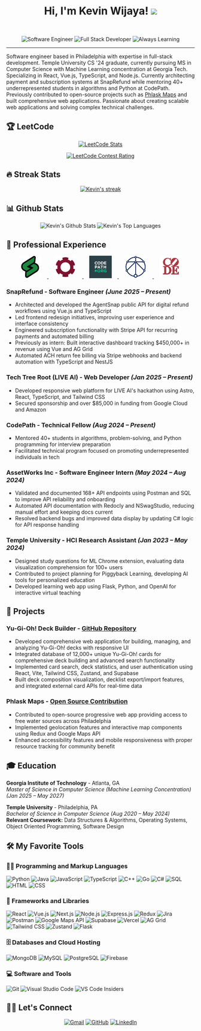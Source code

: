 <h1 align="center">
Hi, I'm Kevin Wijaya!
  <img src="https://media.giphy.com/media/hvRJCLFzcasrR4ia7z/giphy.gif" width="30"></h1>


<br/>

<p align="center">
  <img src="https://img.shields.io/badge/Software_Engineer-2E3440?style=for-the-badge" alt="Software Engineer">
  <img src="https://img.shields.io/badge/Full_Stack_Developer-2E3440?style=for-the-badge" alt="Full Stack Developer">
  <img src="https://img.shields.io/badge/Always_Learning-2E3440?style=for-the-badge" alt="Always Learning">
</p>
<hr/>

Software engineer based in Philadelphia with expertise in full-stack development. Temple University CS '24 graduate, currently pursuing MS in Computer Science with Machine Learning concentration at Georgia Tech. Specializing in React, Vue.js, TypeScript, and Node.js. Currently architecting payment and subscription systems at SnapRefund while mentoring 40+ underrepresented students in algorithms and Python at CodePath. Previously contributed to open-source projects such as [Phlask Maps](https://github.com/phlask/phlask-map) and built comprehensive web applications. Passionate about creating scalable web applications and solving complex technical challenges.

## 🏆 LeetCode

<p align="center">
  <a href="https://leetcode.com/u/icycoldveins/" target="_blank">
    <img src="https://leetcard.jacoblin.cool/icycoldveins?theme=dark&font=source_code_pro&ext=heatmap&cache=300" alt="LeetCode Stats" onerror="this.onerror=null; this.src='https://img.shields.io/badge/LeetCode-Profile-FFA116?style=for-the-badge&logo=leetcode&logoColor=white'; this.alt='View LeetCode Profile'"/>
  </a>
</p>
<p align="center">
  <a href="https://leetcode.com/u/icycoldveins/" target="_blank">
    <img src="https://leetcard.jacoblin.cool/icycoldveins?theme=dark&font=source_code_pro&ext=contest&cache=300" alt="LeetCode Contest Rating" onerror="this.onerror=null; this.src='https://img.shields.io/badge/Contest-Rating-FFA116?style=for-the-badge&logo=leetcode&logoColor=white'; this.alt='View Contest Rating'"/>
  </a>
</p>

<!-- Fallback: If cards don't load, visit: https://leetcode.com/u/icycoldveins/ -->
<!-- Alternative services: 
     - https://leetcode-stats-api.herokuapp.com/icycoldveins
     - https://leetcode-badge.haozibi.dev/v1/?username=icycoldveins
-->

## 🔥 Streak Stats

<p align="center">
  <a href="https://github.com/DenverCoder1/github-readme-streak-stats">
    <img title="🔥 Get streak stats for your profile at git.io/streak-stats" alt="Kevin's streak" src="https://github-readme-streak-stats-eight.vercel.app/?user=icycoldveins&theme=gruvbox&hide_border=true"/>
  </a>
</p>

## 📊 Github Stats

<p align="center">
  <img alt="Kevin's Github Stats" src="https://github-readme-stats.vercel.app/api?username=icycoldveins&show_icons=true&count_private=true&theme=gruvbox&hide_border=true&hide=contribs" height="192px"/>
  <img alt="Kevin's Top Languages" src="https://github-readme-stats.vercel.app/api/top-langs/?username=icycoldveins&langs_count=8&layout=compact&theme=gruvbox&hide_border=true&width=495" height="192px"/>
</p>

## 💼 Professional Experience

<p align="center">
  <a href="https://www.snaprefund.io" target="_blank">
    <img src="snap.png" alt="SnapRefund" height="60" style="margin: 0 15px;"/>
  </a>
  <a href="https://www.assetworks.com" target="_blank">
    <img src="asset.png" alt="AssetWorks" height="60" style="margin: 0 15px;"/>
  </a>
  <a href="https://www.codepath.org" target="_blank">
    <img src="codepath.png" alt="CodePath" height="60" style="margin: 0 15px;"/>
  </a>
  <a href="https://techtreeroot.org" target="_blank">
    <img src="tree.png" alt="TechTreeRoot" height="60" style="margin: 0 15px;"/>
  </a>
  <img src="cfp.png" alt="CFP" height="60" style="margin: 0 15px;"/>
</p>

### **SnapRefund** - Software Engineer *(June 2025 – Present)*
- Architected and developed the AgentSnap public API for digital refund workflows using Vue.js and TypeScript
- Led frontend redesign initiatives, improving user experience and interface consistency
- Engineered subscription functionality with Stripe API for recurring payments and automated billing
- Previously as intern: Built interactive dashboard tracking $450,000+ in revenue using Vue and AG Grid
- Automated ACH return fee billing via Stripe webhooks and backend automation with TypeScript and NestJS

### **Tech Tree Root (LIVE AI)** - Web Developer *(Jan 2025 – Present)*
- Developed responsive web platform for LIVE AI's hackathon using Astro, React, TypeScript, and Tailwind CSS
- Secured sponsorship and over $85,000 in funding from Google Cloud and Amazon

### **CodePath** - Technical Fellow *(Aug 2024 – Present)*
- Mentored 40+ students in algorithms, problem-solving, and Python programming for interview preparation
- Facilitated technical program focused on promoting underrepresented individuals in tech

### **AssetWorks Inc** - Software Engineer Intern *(May 2024 – Aug 2024)*
- Validated and documented 168+ API endpoints using Postman and SQL to improve API reliability and onboarding
- Automated API documentation with Redocly and NSwagStudio, reducing manual effort and keeping docs current
- Resolved backend bugs and improved data display by updating C# logic for API response handling

### **Temple University** - HCI Research Assistant *(Jan 2023 – May 2024)*
- Designed study questions for ML Chrome extension, evaluating data visualization comprehension for 100+ users
- Contributed to project planning for Piggyback Learning, developing AI tools for personalized education
- Developed learning web app using Flask, Python, and OpenAI for interactive virtual teaching

## 🚀 Projects

### **Yu-Gi-Oh! Deck Builder** - [GitHub Repository](https://github.com/icycoldveins)
- Developed comprehensive web application for building, managing, and analyzing Yu-Gi-Oh! decks with responsive UI
- Integrated database of 12,000+ unique Yu-Gi-Oh! cards for comprehensive deck building and advanced search functionality
- Implemented card search, deck statistics, and user authentication using React, Vite, Tailwind CSS, Zustand, and Supabase
- Built deck composition visualization, decklist export/import features, and integrated external card APIs for real-time data

### **Phlask Maps** - [Open Source Contribution](https://github.com/phlask)
- Contributed to open-source progressive web app providing access to free water sources across Philadelphia
- Implemented geolocation features and interactive map components using Redux and Google Maps API
- Enhanced accessibility features and mobile responsiveness with proper resource tracking for community benefit

## 🎓 Education

**Georgia Institute of Technology** - Atlanta, GA  
*Master of Science in Computer Science (Machine Learning Concentration)* *(Jan 2025 – May 2027)*  

**Temple University** - Philadelphia, PA  
*Bachelor of Science in Computer Science* *(Aug 2020 – May 2024)*  
**Relevant Coursework:** Data Structures & Algorithms, Operating Systems, Object Oriented Programming, Software Design

## 🛠️ My Favorite Tools

### 👨‍💻 Programming and Markup Languages

<p>
    <img alt="Python" src="https://img.shields.io/badge/Python%20-%2314354C.svg?logo=python&logoColor=white">
    <img alt="Java" src="https://img.shields.io/badge/Java-%23007396.svg?logo=java&logoColor=white">
    <img alt="JavaScript" src="https://img.shields.io/badge/JavaScript%20-%23F7DF1E.svg?logo=javascript&logoColor=black">
    <img alt="TypeScript" src="https://img.shields.io/badge/TypeScript-007ACC.svg?logo=typescript&logoColor=white">
    <img alt="C++" src="https://img.shields.io/badge/C++%20-%2300599C.svg?logo=c%2B%2B&logoColor=white">
    <img alt="Go" src="https://img.shields.io/badge/Go-00ADD8.svg?logo=go&logoColor=white">
    <img alt="C#" src="https://img.shields.io/badge/C%23-239120.svg?logo=c-sharp&logoColor=white">
    <img alt="SQL" src="https://img.shields.io/badge/SQL%20-%23025E8C.svg?logo=amazon-dynamodb&logoColor=white">
    <img alt="HTML" src="https://img.shields.io/badge/HTML%20-%23E34F26.svg?logo=html5&logoColor=white">
    <img alt="CSS" src="https://img.shields.io/badge/CSS%20-%231572B6.svg?logo=css3&logoColor=white">
</p>

### 🧰 Frameworks and Libraries

<p>
    <img alt="React" src="https://img.shields.io/badge/React%20-%2320232a.svg?logo=react&logoColor=%2361DAFB">
    <img alt="Vue.js" src="https://img.shields.io/badge/Vue.js-35495E?logo=vue.js&logoColor=4FC08D">
    <img alt="Next.js" src="https://img.shields.io/badge/Next.js-black?logo=next.js&logoColor=white">
    <img alt="Node.js" src="https://img.shields.io/badge/Node.js%20-%2343853D.svg?logo=node.js&logoColor=white">
    <img alt="Express.js" src="https://img.shields.io/badge/Express.js-404d59.svg?logo=express&logoColor=white">
    <img alt="Redux" src="https://img.shields.io/badge/Redux-593D88.svg?logo=redux&logoColor=white">
    <img alt="Jira" src="https://img.shields.io/badge/Jira-0052CC.svg?logo=jira&logoColor=white">
    <img alt="Postman" src="https://img.shields.io/badge/Postman-FF6C37?logo=postman&logoColor=white">
    <img alt="Google Maps API" src="https://img.shields.io/badge/Google%20Maps%20API-4285F4?logo=google-maps&logoColor=white">
    <img alt="Supabase" src="https://img.shields.io/badge/Supabase-3ECF8E?logo=supabase&logoColor=white">
    <img alt="Vercel" src="https://img.shields.io/badge/Vercel-000000.svg?logo=vercel&logoColor=white">
    <img alt="AG Grid" src="https://img.shields.io/badge/AG%20Grid-FAFAFA?logo=ag-grid&logoColor=black">
    <img alt="Tailwind CSS" src="https://img.shields.io/badge/Tailwind%20CSS-38B2AC?logo=tailwind-css&logoColor=white">
    <img alt="Zustand" src="https://img.shields.io/badge/Zustand-000?logo=zustand&logoColor=white">
    <img alt="Flask" src="https://img.shields.io/badge/Flask-000000.svg?logo=flask&logoColor=white">
</p>

### 🗄️ Databases and Cloud Hosting

<p>
    <img alt="MongoDB" src ="https://img.shields.io/badge/MongoDB-%234ea94b.svg?logo=mongodb&logoColor=white">
    <img alt="MySQL" src="https://img.shields.io/badge/MySQL-%2300f.svg?logo=mysql&logoColor=white">
    <img alt="PostgreSQL" src ="https://img.shields.io/badge/PostgreSQL-316192.svg?logo=postgresql&logoColor=white">
    <img alt="Firebase" src ="https://img.shields.io/badge/Firebase-%23316192.svg?logo=firebase&logoColor=white">
</p>

### 💻 Software and Tools

<p>
    <img alt="Git" src="https://img.shields.io/badge/Git%20-%23F05033.svg?logo=git&logoColor=white">
    <img alt="Visual Studio Code" src="https://img.shields.io/badge/Visual%20Studio%20Code-0078d7.svg?logo=visual-studio-code&logoColor=white">
    <img alt="VS Code Insiders" src="https://img.shields.io/badge/VS%20Code%20Insiders-1F1F1F.svg?logo=visual-studio-code&logoColor=green">
</p>

## 🙋‍♂️ Let's Connect

<p align="center">
	<a href="mailto:kevinwijaya306@gmail.com" target="_blank"><img src="https://img.icons8.com/bubbles/50/000000/gmail.png" alt="Gmail"/></a>
	<a href="https://github.com/icycoldveins" target="_blank"><img src="https://img.icons8.com/bubbles/50/000000/github.png" alt="GitHub"/></a>
	<a href="https://www.linkedin.com/in/kevin6302/" target="_blank"><img src="https://img.icons8.com/bubbles/50/000000/linkedin.png" alt="LinkedIn"/></a>
</p>